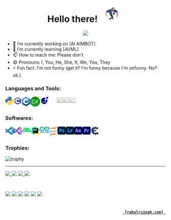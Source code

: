 
<h1 align="center"> 
  Hello there! 
  <img src="git%20readme%20images/chotawolverine.gif" width="75">
</h1>
<p align="center">
  <a><img src="https://readme-typing-svg.herokuapp.com?color=5cfab6&size=32&center=true&lines=I'm+Rahul+Singh;I'm+a+Programmer;I'm+a+Gamer;I'm+a+Developer"></a>
</p>  

- 🔭 I’m currently working on [AI AIMBOT]
- 🌱 I’m currently learning [AI/ML]
- 📫 How to reach me: Please don't
- 😄 Pronouns: I, You, He, She, It, We, You, They
- ⚡ Fun fact: I'm not funny (get it? I'm funny because I'm unfunny. No? ok.)
<!-- <br /> -->



### Languages and Tools:

<a> <img align="left" alt="Python" width="26px" src="git%20readme%20images/python-5.svg?raw=true"/> </a>
<a> <img align="left" alt="C" width="26px" src="git%20readme%20images/c-programming.png"/> </a>
<a> <img align="left" alt="C++" width="26px" src="git%20readme%20images/c++.png"/> </a>
<a> <img align="left" alt="C#" width="31px" src="git%20readme%20images/C_Sharp_.png"/> </a>
<a> <img align="left" alt="LUA" width="26px" src="git%20readme%20images/lua.png"/> </a>
<a> <img align="left" alt="github" width="26px" src="git%20readme%20images/github.svg?raw=true"/> </a>
<a> <img align="left" alt="ahk" width="60px" src="git%20readme%20images/AutoHotkey.png"/> </a>
<!--
<a href="http://www.lua.org" target="_blank"> <img align="left" alt="LUA" width="31px" src="git%20readme%20images/       ?raw=true"/> </a>
<a> <img align="left" alt="ahk" width="60px" src="git%20readme%20images/AutoHotkey.png"/> </a>
-->


<br />
<br />

### Softwares:

<a> <img align="left" alt="vs_code" width="26px" src="git%20readme%20images/vs_code.png"/> </a>
<a> <img align="left" alt="vs_studio" width="26px" src="git%20readme%20images/vs_studio.png"/> </a>
<a> <img align="left" alt="android_studio" width="30px" src="git%20readme%20images/android1.png"/> </a>
<a> <img align="left" alt="pycharm" width="26px" src="git%20readme%20images/pycharm.png"/> </a>
<a> <img align="left" alt="arduino" width="30px" src="git%20readme%20images/arduino.png"/> </a>
<a> <img align="left" alt="Jupyter" width="26px" src="git%20readme%20images/Jupyter.png"/> </a>
<a> <img align="left" alt="photoshop" width="26px" src="git%20readme%20images/ps.png"/> </a>
<a> <img align="left" alt="lightroom" width="26px" src="git%20readme%20images/lr.png"/> </a>
<a> <img align="left" alt="aftereffects" width="26px" src="git%20readme%20images/ae.png"/> </a>
<a> <img align="left" alt="premier_pro" width="26px" src="git%20readme%20images/pr.png"/> </a>
<a> <img align="left" alt="cheat_engine" width="26px" src="git%20readme%20images/CheatEngine.png"/> </a>




<!-- <a href="http://twitch.tv/lustbutt"> <img align="left" alt="twitch" width="26px" src="https://api.iconify.design/mdi:gmail.svg?color=%23EBEDEF"/></a> -->
<br />
<br />

  

  
  
<!-- ![trophy](https://github-profile-trophy.vercel.app/?username=rahulsingh97&theme=radical&row=2&column=4&margin-w=15&margin-h=15) -->
<!--
![trophy](https://github-profile-trophy.vercel.app/?username=rahulsingh97&theme=darkhub&row=1&column=8&margin-w=15&margin-h=15)
</br>
![GitHub stats](https://github-readme-stats.vercel.app/api?username=rahulsingh97&show_icons=true&theme=midnight-purple)   

![Top Langs](https://github-readme-stats.vercel.app/api/top-langs/?username=rahulsingh97&layout=compact&theme=midnight-purple)
</br>

 <a  href="http://rahulrsingh.com"><img height="250px" src="https://github-profile-trophy.vercel.app/?username=rahulsingh97&theme=darkhub&row=2&column=4&margin-w=15&margin-h=15"/></a> 



 -->
 
### Trophies:
 
![trophy](https://github-profile-trophy.vercel.app/?username=rahulsingh97&theme=darkhub&row=1&column=8&margin-w=11&margin-h=15) 

---
<a  href="http://rahulrsingh.com"><img height="205px" src="https://github-readme-stats.vercel.app/api?username=rahulsingh97&show_icons=true&theme=midnight-purple"/>
  <img height="205px" src="https://github-readme-stats.vercel.app/api/top-langs/?username=rahulsingh97&layout=compact&theme=midnight-purple"/></a>
<a  href="http://rahulrsingh.com"><img height="177px" src="http://github-readme-streak-stats.herokuapp.com?user=rahulsingh97&theme=midnight-purple"/>
  <img height="177px" src="https://activity-graph.herokuapp.com/graph?username=rahulsingh97&theme=redical"/></a>  
 
 
 <!--
  </br>
LOL html is just websites hosted websites on my Github




[![GitHub Streak](http://github-readme-streak-stats.herokuapp.com?user=rahulsingh97&theme=midnight-purple)](https://git.io/streak-stats)
[![Ashutosh's github activity graph](https://activity-graph.herokuapp.com/graph?username=rahulsingh97&theme=redical)](https://github.com/ashutosh00710/github-readme-activity-graph)

-->
</br>


<a><img height="20px" src="https://gpvc.arturio.dev/rahulsingh97"/></a>
<a><img height="20px" src="https://visitor-badge.laobi.icu/badge?page_id=rahulsingh97.rahulsingh97"/></a>
<a><img height="20px" src="https://badges.pufler.dev/years/rahulsingh97"/></a>
<a><img height="20px" src="https://badges.pufler.dev/repos/rahulsingh97"/></a>
<a><img height="20px" src="https://badges.pufler.dev/gists/rahulsingh97"/></a>
<a><img height="20px" src="https://badges.pufler.dev/commits/all/rahulsingh97"/></a>


<H4 align="right">
<code>
          <a href="http://rahulrsingh.com"> [rahulrsingh.com] </a>
</code></H4>
 
<!-- https://github.com/anuraghazra/github-readme-stats               -->
<!-- https://github.com/DenverCoder1/github-readme-streak-stats       -->  
<!-- https://github.com/Ashutosh00710/github-readme-activity-graph    -->
<!-- https://github.com/arturssmirnovs/github-profile-views-counter   -->
<!-- https://visitor-badge.laobi.icu                                  -->
<!-- https://github.com/DenverCoder1/readme-typing-svg                -->
<!-- https://github.com/badges/shields                                -->
<!-- https://github.com/DenverCoder1/github-readme-youtube-stats      -->
<!-- https://github.com/DenverCoder1/Simple-View-Counter              -->
